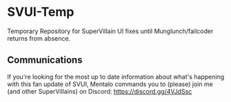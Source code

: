 # SVUI-Temp
Temporary Repository for SuperVillain UI fixes until Munglunch/failcoder returns from absence.

## Communications
If you're looking for the most up to date information about what's happening with this fan update of SVUI, Mentalo commands you to (please) join me (and other SuperVillains) on Discord: https://discord.gg/4VJdSsc